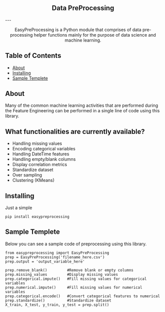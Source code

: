 

<h2 align="center">Data PreProcessing</h2>
---

<p align="center"> EasyPreProcessing is a Python module that comprises of data pre-processing helper functions mainly for the purpose of data science and machine learning.
    <br> 
</p>

## Table of Contents

- [About](#about)
- [Installing](#install)
- [Sample Templete](#templete)

## About <a name = "about"></a>

Many of the common machine learning activities that are performed during the Feature Engineering can be performed in a single line of code using this library.

## What functionalities are currently available?
- Handling missing values
- Encoding categorical variables
- Handling DateTime features
- Handling empty/blank columns
- Display correlation metrics
- Standardize dataset
- Over sampling
- Clustering (KMeans)

## Installing <a name = "install"></a>

Just a simple

```
pip install easypreprocessing
```

## Sample Templete <a name = "templete"></a>

Below you can see a sample code of preprocessing using this library.

```
from easypreprocessing import EasyPreProcessing
prep = EasyPreProcessing('filename_here.csv')
prep.output = 'output_variable_here'

prep.remove_blank()         #Remove blank or empty columns
prep.missing_values         #Display missing values 
prep.categorical.impute()   #Fill missing values for categorical variables
prep.numerical.impute()     #Fill missing values for numerical variables
prep.categorical.encode()   #Convert categorical features to numerical
prep.standardize()          #Standardize dataset
X_train, X_test, y_train, y_test = prep.split()
```






